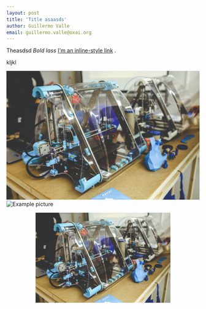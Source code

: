 ```yaml
---
layout: post 
title: 'Title asaasds'
author: Guillermo Valle
email: guillermo.valle@oxai.org
---
```


Theasdsd *Bold* _Iass_ [I'm an inline-style link](https://www.google.com)
.

kljkl

![Example picture](/img/3d-791205_1920.jpg)
![Example picture](https://avatars3.githubusercontent.com/u/7515537?s=40&v=4)

<p align="center">
  <img width="70%" style="margin:auto;" src="/img/3d-791205_1920.jpg"/>
</p>

